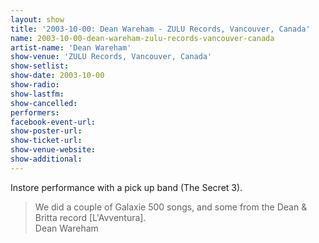```yaml
---
layout: show
title: '2003-10-00: Dean Wareham - ZULU Records, Vancouver, Canada'
name: 2003-10-00-dean-wareham-zulu-records-vancouver-canada
artist-name: 'Dean Wareham'
show-venue: 'ZULU Records, Vancouver, Canada'
show-setlist: 
show-date: 2003-10-00
show-radio: 
show-lastfm: 
show-cancelled: 
performers: 
facebook-event-url: 
show-poster-url: 
show-ticket-url: 
show-venue-website: 
show-additional: 
---
```

<p>Instore performance with a pick up band (The Secret 3).</p><blockquote>We did a couple of Galaxie 500 songs, and some from the Dean & Britta record [L'Avventura].<br/>Dean Wareham</blockquote>